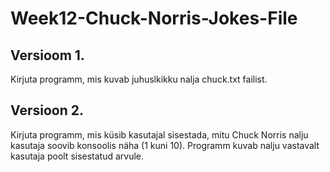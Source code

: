 # Week12-Chuck-Norris-Jokes-File

## Versioom 1.
Kirjuta programm, mis kuvab juhuslkikku nalja chuck.txt failist.

## Versioon 2.
Kirjuta programm, mis küsib kasutajal sisestada, mitu Chuck Norris nalju kasutaja soovib konsoolis näha (1 kuni 10). Programm kuvab nalju vastavalt kasutaja poolt sisestatud arvule.
